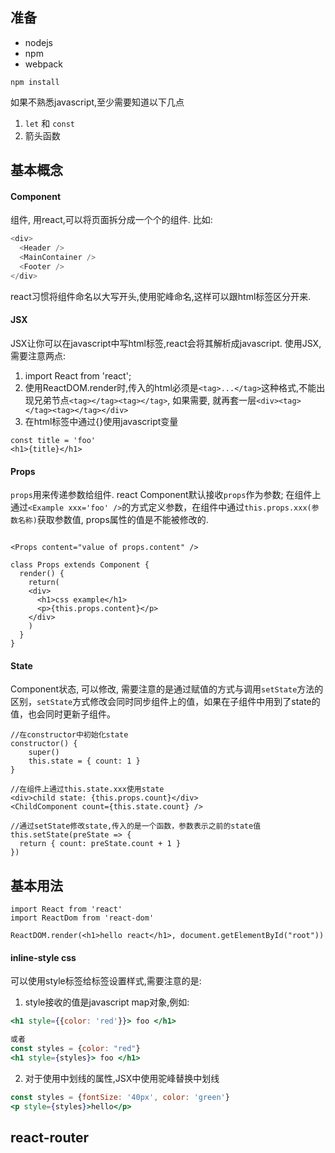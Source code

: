## 准备
- nodejs
- npm
- webpack
```
npm install
```

如果不熟悉javascript,至少需要知道以下几点
1. `let` 和 `const`
2. 箭头函数


## 基本概念
#### Component
组件, 用react,可以将页面拆分成一个个的组件. 比如:
```js
<div>
  <Header />
  <MainContainer />
  <Footer />
</div>
```
react习惯将组件命名以大写开头,使用驼峰命名,这样可以跟html标签区分开来.

#### JSX
JSX让你可以在javascript中写html标签,react会将其解析成javascript.
使用JSX,需要注意两点:
1. import React from 'react';
2. 使用ReactDOM.render时,传入的html必须是`<tag>...</tag>`这种格式,不能出现兄弟节点`<tag></tag><tag></tag>`,
如果需要, 就再套一层`<div><tag></tag><tag></tag></div>`
3. 在html标签中通过{}使用javascript变量
```
const title = 'foo'
<h1>{title}</h1>
```

#### Props
`props`用来传递参数给组件. react Component默认接收`props`作为参数;
在组件上通过`<Example xxx='foo' />`的方式定义参数，在组件中通过`this.props.xxx(参数名称)`获取参数值, props属性的值是不能被修改的.
```

<Props content="value of props.content" />

class Props extends Component {
  render() {
    return(
    <div>
      <h1>css example</h1>
      <p>{this.props.content}</p>
    </div>
    )
  }
}
```

#### State
Component状态, 可以修改, 需要注意的是通过赋值的方式与调用`setState`方法的区别，`setState`方式修改会同时同步组件上的值，如果在子组件中用到了state的值，也会同时更新子组件。
```
//在constructor中初始化state
constructor() {
    super()
    this.state = { count: 1 }
}

//在组件上通过this.state.xxx使用state
<div>child state: {this.props.count}</div>
<ChildComponent count={this.state.count} />

//通过setState修改state,传入的是一个函数，参数表示之前的state值
this.setState(preState => {
  return { count: preState.count + 1 }
})

```



## 基本用法
```
import React from 'react'
import ReactDom from 'react-dom'

ReactDOM.render(<h1>hello react</h1>, document.getElementById("root"))
```

#### inline-style css
可以使用style标签给标签设置样式,需要注意的是:
1. style接收的值是javascript map对象,例如:
```jsx
<h1 style={{color: 'red'}}> foo </h1>

或者
const styles = {color: "red"}
<h1 style={styles}> foo </h1>
```
2. 对于使用中划线的属性,JSX中使用驼峰替换中划线
```jsx
const styles = {fontSize: '40px', color: 'green'}
<p style={styles}>hello</p>
```

## react-router
